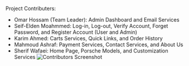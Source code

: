 Project Contributers:
- Omar Hossam (Team Leader): Admin Dashboard and Email Services
- Seif-Elden Moahmmed: Log-in, Log-out, Verify Account, Forget Password, and Register Account (User and Admin)
- Karim Ahmed: Carts Services, Quick Links, and Order History
- Mahmoud Ashraf: Payment Services, Contact Services, and About Us
- Sherif Wafaei: Home Page, Porsche Models, and Customization Services
![Contributors Screenshot](images/contributors-screenshot.png)
